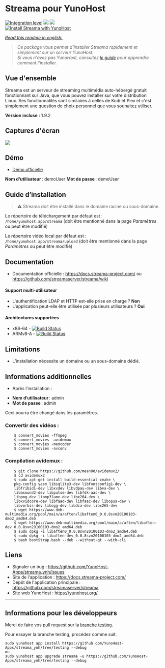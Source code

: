 # Streama pour YunoHost

[![Integration level](https://dash.yunohost.org/integration/streama.svg)](https://dash.yunohost.org/appci/app/streama) ![](https://ci-apps.yunohost.org/ci/badges/streama.status.svg) ![](https://ci-apps.yunohost.org/ci/badges/streama.maintain.svg)  
[![Install Streama with YunoHost](https://install-app.yunohost.org/install-with-yunohost.png)](https://install-app.yunohost.org/?app=streama)

*[Read this readme in english.](./README.md)* 

> *Ce package vous permet d'installer Streama rapidement et simplement sur un serveur YunoHost.  
Si vous n'avez pas YunoHost, consultez [le guide](https://yunohost.org/#/install) pour apprendre comment l'installer.*

## Vue d'ensemble
Streama est un serveur de streaming multimédia auto-hébergé gratuit fonctionnant sur Java, que vous pouvez installer sur votre distribution Linux. Ses fonctionnalités sont similaires à celles de Kodi et Plex et c'est simplement une question de choix personnel que vous souhaitez utiliser.

**Version incluse :** 1.9.2

## Captures d'écran

![](https://user-images.githubusercontent.com/51749973/96721577-9f216280-13ac-11eb-935c-d083f4b010a2.jpg)

## Démo

* [Démo officielle](https://streama.demo-version.net)

**Nom d’utilisateur** : demoUser
**Mot de passe** : demoUser

## Guide d’installation

> :warning: Streama doit être installé dans le domaine racine ou sous-domaine.

Le répertoire de téléchargement par défaut est : `/home/yunohost.app/streama` (doit être mentionné dans la page *Paramètres* ou peut être modifié)
 
Le répertoire vidéo local par défaut est : `/home/yunohost.app/streama/upload` (doit être mentionné dans la page *Paramètres* ou peut être modifié)

## Documentation

 * Documentation officielle : https://docs.streama-project.com/ ou https://github.com/streamaserver/streama/wiki

#### Support multi-utilisateur

* L'authentification LDAP et HTTP est-elle prise en charge ? **Non**
* L'application peut-elle être utilisée par plusieurs utilisateurs ? **Oui**

#### Architectures supportées

* x86-64 - [![Build Status](https://ci-apps.yunohost.org/ci/logsSTREAMA%20%28Apps%29.svg)](https://ci-apps.yunohost.org/ci/apps/streama/)
* ARMv8-A - [![Build Status](https://ci-apps-arm.yunohost.org/ci/logs/STREAMA%20%28Apps%29.svg)](https://ci-apps-arm.yunohost.org/ci/apps/streama/)

## Limitations

* L’installation nécessite un domaine ou un sous-domaine dédié.

## Informations additionnelles

* Après l’installation :
 - **Nom d’utilisateur** : admin
 - **Mot de passe** : admin

Ceci pourra être changé dans les paramètres.

### Convertir des vidéos :
 
        $ convert_movies -ffmpeg 
        $ convert_movies -avidemux
        $ convert_movies -mencoder
        $ convert_movies -avconv
        
### Compilation avidemux :

        $ git clone https://github.com/mean00/avidemux2/
        $ cd avidemux2
        $ sudo apt-get install build-essential cmake \
        pkg-config yasm libsqlite3-dev libfontconfig1-dev \
        libfribidi-dev libxvdev libvdpau-dev libva-dev \
        libasound2-dev libpulse-dev libfdk-aac-dev \
        libpng-dev libmp3lame-dev libx264-dev \
        libxvidcore-dev libfaad-dev libfaac-dev libopus-dev \
        libvorbis-dev libogg-dev libdca-dev libx265-dev
        $ wget https://www.deb-multimedia.org/pool/main/a/aften/libaften0_0.0.8svn20100103-dmo2_amd64.deb
        $ wget https://www.deb-multimedia.org/pool/main/a/aften/libaften-dev_0.0.8svn20100103-dmo2_amd64.deb
        $ sudo dpkg -i libaften0_0.0.8svn20100103-dmo2_amd64.deb
        $ sudo dpkg -i libaften-dev_0.0.8svn20100103-dmo2_amd64.deb
        $ bash bootStrap.bash --deb --without-qt --with-cli

## Liens

 * Signaler un bug : https://github.com/YunoHost-Apps/streama_ynh/issues
 * Site de l'application : https://docs.streama-project.com/
 * Dépôt de l'application principale : https://github.com/streamaserver/streama
 * Site web YunoHost : https://yunohost.org/

---

## Informations pour les développeurs

Merci de faire vos pull request sur la [branche testing](https://github.com/YunoHost-Apps/streama_ynh/tree/testing).

Pour essayer la branche testing, procédez comme suit.
```
sudo yunohost app install https://github.com/YunoHost-Apps/streama_ynh/tree/testing --debug
ou
sudo yunohost app upgrade streama -u https://github.com/YunoHost-Apps/streama_ynh/tree/testing --debug
```
